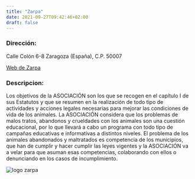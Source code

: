 ```yaml
---
title: "Zarpa"
date: 2021-09-27T09:42:46+02:00
draft: false
---
```

### Dirección: 
Calle Colón 6-8 Zaragoza (España), C.P. 50007

[Web de Zarpa](http://zarpa.org/)

### Descripcion: 
Los objetivos de la ASOCIACIÓN son los que se recogen en el capítulo I de sus Estatutos y que se resumen en la realización de todo tipo de actividades y acciones legales necesarias para mejorar las condiciones de vida de los animales. La ASOCIACIÓN considera que los problemas de malos tratos, abandonos y crueldades con los animales son una cuestión educacional, por lo que llevará a cabo un programa con todo tipo de campañas educativas e informativas a distintos niveles. El problema de los animales abandonados y maltratados es competencia de los municipios, que han de cumplir y hacer cumplir las leyes vigentes y la ASOCIACIÓN va a velar para que asuman esas competencias, colaborando con ellos o denunciando en los casos de incumplimiento.

![logo zarpa](/img/zarpa.jpg)